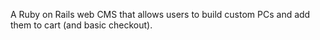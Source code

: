 A Ruby on Rails web CMS that allows users to build custom PCs and add them to cart (and basic checkout). 